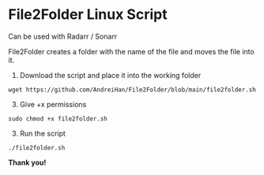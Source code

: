 # File2Folder Linux Script
Can be used with Radarr / Sonarr

File2Folder creates a folder with the name of the file and moves the file into it.

1. Download the script and place it into the working folder
~~~
wget https://github.com/AndreiHan/File2Folder/blob/main/file2folder.sh
~~~
3. Give +x permissions
```
sudo chmod +x file2folder.sh
```
3. Run the script
```
./file2folder.sh
```


**Thank you!**
